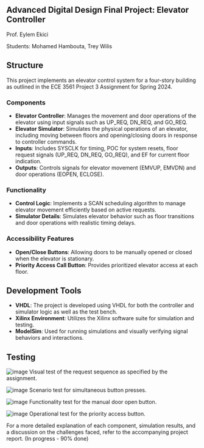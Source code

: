 ## Advanced Digital Design Final Project: Elevator Controller
Prof. Eylem Ekici

Students: Mohamed Hambouta, Trey Wilis

## Structure
This project implements an elevator control system for a four-story building as outlined in the ECE 3561 Project 3 Assignment for Spring 2024.

### Components
- **Elevator Controller**: Manages the movement and door operations of the elevator using input signals such as UP_REQ, DN_REQ, and GO_REQ.
- **Elevator Simulator**: Simulates the physical operations of an elevator, including moving between floors and opening/closing doors in response to controller commands.
- **Inputs**: Includes SYSCLK for timing, POC for system resets, floor request signals (UP_REQ, DN_REQ, GO_REQ), and EF for current floor indication.
- **Outputs**: Controls signals for elevator movement (EMVUP, EMVDN) and door operations (EOPEN, ECLOSE).

### Functionality
- **Control Logic**: Implements a SCAN scheduling algorithm to manage elevator movement efficiently based on active requests.
- **Simulator Details**: Simulates elevator behavior such as floor transitions and door operations with realistic timing delays.

### Accessibility Features
- **Open/Close Buttons**: Allowing doors to be manually opened or closed when the elevator is stationary.
- **Priority Access Call Button**: Provides prioritized elevator access at each floor.

## Development Tools
- **VHDL**: The project is developed using VHDL for both the controller and simulator logic as well as the test bench.
- **Xilinx Environment**: Utilizes the Xilinx software suite for simulation and testing. 
- **ModelSim**: Used for running simulations and visually verifying signal behaviors and interactions.

## Testing
![image](https://github.com/moehambouta/Elevator-Controller/assets/74828685/ebf59563-8edf-4e16-8886-5dde3de1d4fe)
Visual test of the request sequence as specified by the assignment.

![image](https://github.com/moehambouta/Elevator-Controller/assets/74828685/43eeaa82-99ea-4cc3-9b33-03e3a638b990)
Scenario test for simultaneous button presses.

![image](https://github.com/moehambouta/Elevator-Controller/assets/74828685/28122947-ae61-4980-9309-cde2e0209e9d)
Functionality test for the manual door open button.

![image](https://github.com/moehambouta/Elevator-Controller/assets/74828685/92e75b03-42d7-431c-93ba-1516bef532e5)
Operational test for the priority access button.

For a more detailed explanation of each component, simulation results, and a discussion on the challenges faced, refer to the accompanying project report. (In progress - 90% done)

